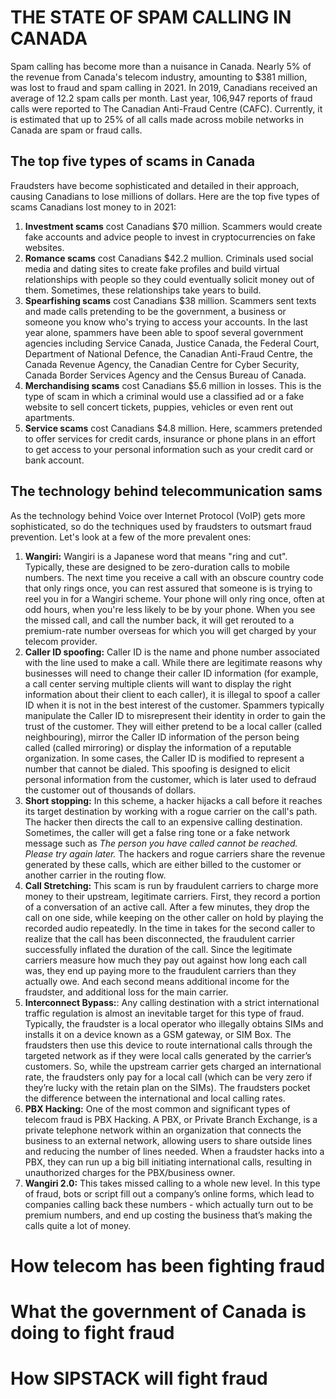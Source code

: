 # THE STATE OF SPAM CALLING IN CANADA

Spam calling has become more than a nuisance in Canada. Nearly 5% of the revenue from Canada's telecom industry, amounting to $381 million, was lost to fraud and spam calling in 2021. In 2019, Canadians received an average of 12.2 spam calls per month. Last year, 106,947 reports of fraud calls were reported to The Canadian Anti-Fraud Centre (CAFC). Currently, it is estimated that up to 25% of all calls made across mobile networks in Canada are spam or fraud calls. 

## The top five types of scams in Canada 

Fraudsters have become sophisticated and detailed in their approach, causing Canadians to lose millions of dollars. Here are the top five types of scams Canadians lost money to in 2021:

1. **Investment scams** cost Canadians $70 million. Scammers would create fake accounts and advice people to invest in cryptocurrencies on fake websites. 
2. **Romance scams** cost Canadians $42.2 mullion. Criminals used social media and dating sites to create fake profiles and build virtual relationships with people so they could eventually solicit money out of them. Sometimes, these relationships take years to build. 
3. **Spearfishing scams** cost Canadians $38 million. Scammers sent texts and made calls pretending to be the government, a business or someone you know who's trying to access your accounts. In the last year alone, spammers have been able to spoof several government agencies including Service Canada, Justice Canada, the Federal Court, Department of National Defence, the Canadian Anti-Fraud Centre, the Canada Revenue Agency, the Canadian Centre for Cyber Security, Canada Border Services Agency and the Census Bureau of Canada. 
4. **Merchandising scams** cost Canadians $5.6 million in losses. This is the type of scam in which a criminal would use a classified ad or a fake website to sell concert tickets, puppies, vehicles or even rent out apartments. 
5. **Service scams** cost Canadians $4.8 million. Here, scammers pretended to offer services for credit cards, insurance or phone plans in an effort to get access to your personal information such as your credit card or bank account. 

## The technology behind telecommunication sams

As the technology behind Voice over Internet Protocol (VoIP) gets more sophisticated, so do the techniques used by fraudsters to outsmart fraud prevention. Let's look at a few of the more prevalent ones:

1. **Wangiri:** Wangiri is a Japanese word that means "ring and cut". Typically, these are designed to be zero-duration calls to mobile numbers. The next time you receive a call with an obscure country code that only rings once, you can rest assured that someone is is trying to reel you in for a Wangiri scheme. Your phone will only ring once, often at odd hours, when you're less likely to be by your phone. When you see the missed call, and call the number back, it will get rerouted to a premium-rate number overseas for which you will get charged by your telecom provider.
2. **Caller ID spoofing:** Caller ID is the name and phone number associated with the line used to make a call. While there are legitimate reasons why businesses will need to change their caller ID information (for example, a call center serving multiple clients will want to display the right information about their client to each caller), it is illegal to spoof a caller ID when it is not in the best interest of the customer. Spammers typically manipulate the Caller ID to misrepresent their identity in order to gain the trust of the customer. They will either pretend to be a local caller (called neighbouring), mirror the Caller ID information of the person being called (called mirroring) or display the information of a reputable organization. In some cases, the Caller ID is modified to represent a number that cannot be dialed. This spoofing is designed to elicit personal information from the customer, which is later used to defraud the customer out of thousands of dollars. 
3. **Short stopping:** In this scheme, a hacker hijacks a call before it reaches its target destination by working with a rogue carrier on the call's path. The hacker then directs the call to an expensive calling destination. Sometimes, the caller will get a false ring tone or a fake network message such as *The person you have called cannot be reached. Please try again later.* The hackers and rogue carriers share the revenue generated by these calls, which are either billed to the customer or another carrier in the routing flow. 
4. **Call Stretching:** This scam is run by fraudulent carriers to charge more money to their upstream, legitimate carriers. First, they record a portion of a conversation of an active call. After a few minutes, they drop the call on one side, while keeping on the other caller on hold by playing the recorded audio repeatedly. In the time in takes for the second caller to realize that the call has been disconnected, the fraudulent carrier successfully inflated the duration of the call. Since the legitimate carriers measure how much they pay out against how long each call was, they end up paying more to the fraudulent carriers than they actually owe. And each second means additional income for the fraudster, and additional loss for the main carrier. 
5. **Interconnect Bypass:**: Any calling destination with a strict international traffic regulation is almost an inevitable target for this type of fraud. Typically, the fraudster is a local operator who illegally obtains SIMs and installs it on a device known as a GSM gateway, or SIM Box. The fraudsters then use this device to route international calls through the targeted network as if they were local calls generated by the carrier’s customers. So, while the upstream carrier gets charged an international rate, the fraudsters only pay for a local call (which can be very zero if they’re lucky with the retain plan on the SIMs). The fraudsters pocket the difference between the international and local calling rates. 
6. **PBX Hacking:** One of the most common and significant types of telecom fraud is PBX Hacking. A PBX, or Private Branch Exchange, is a private telephone network within an organization that connects the business to an external network, allowing users to share outside lines and reducing the number of lines needed. When a fraudster hacks into a PBX, they can run up a big bill initiating international calls, resulting in unauthorized charges for the PBX/business owner. 
7. **Wangiri 2.0:** This takes missed calling to a whole new level. In this type of fraud, bots or script fill out a company’s online forms, which lead to companies calling back these numbers - which actually turn out to be premium numbers, and end up costing the business that’s making the calls quite a lot of money. 

# How telecom has been fighting fraud

# What the government of Canada is doing to fight fraud

# How SIPSTACK will fight fraud

  
